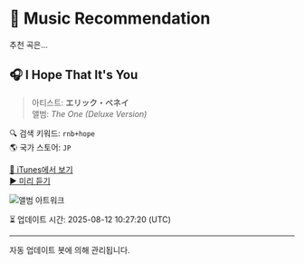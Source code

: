 
# 🎵 Music Recommendation

추천 곡은...

## 🎧 I Hope That It's You  
> 아티스트: **エリック・ベネイ**  
> 앨범: _The One (Deluxe Version)_  

🔍 검색 키워드: `rnb+hope`  
🌎 국가 스토어: `JP`

[🔗 iTunes에서 보기](https://music.apple.com/jp/album/i-hope-that-its-you/517811941?i=517812223&uo=4)  
[▶️ 미리 듣기](https://audio-ssl.itunes.apple.com/itunes-assets/Music/96/4d/cb/mzm.bikamqnt.aac.p.m4a)

![앨범 아트워크](https://is1-ssl.mzstatic.com/image/thumb/Music/v4/5d/d1/54/5dd154ea-2060-8958-211f-9f2f7e654bda/825646591732.jpg/100x100bb.jpg)

⏳ 업데이트 시간: 2025-08-12 10:27:20 (UTC)

---
자동 업데이트 봇에 의해 관리됩니다.
